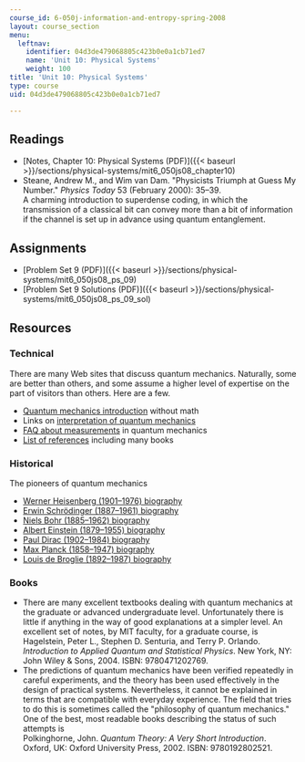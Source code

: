 ```yaml
---
course_id: 6-050j-information-and-entropy-spring-2008
layout: course_section
menu:
  leftnav:
    identifier: 04d3de479068805c423b0e0a1cb71ed7
    name: 'Unit 10: Physical Systems'
    weight: 100
title: 'Unit 10: Physical Systems'
type: course
uid: 04d3de479068805c423b0e0a1cb71ed7

---
```


Readings
--------

*   [Notes, Chapter 10: Physical Systems (PDF)]({{< baseurl >}}/sections/physical-systems/mit6_050js08_chapter10)
*   Steane, Andrew M., and Wim van Dam. "Physicists Triumph at Guess My Number." _Physics Today_ 53 (February 2000): 35–39.  
    A charming introduction to superdense coding, in which the transmission of a classical bit can convey more than a bit of information if the channel is set up in advance using quantum entanglement.

Assignments
-----------

*   [Problem Set 9 (PDF)]({{< baseurl >}}/sections/physical-systems/mit6_050js08_ps_09)
*   [Problem Set 9 Solutions (PDF)]({{< baseurl >}}/sections/physical-systems/mit6_050js08_ps_09_sol)

Resources
---------

### Technical

There are many Web sites that discuss quantum mechanics. Naturally, some are better than others, and some assume a higher level of expertise on the part of visitors than others. Here are a few.

*   [Quantum mechanics introduction](http://www3.hi.is/~hj/QuantumMechanics/quantum.html) without math
*   Links on [interpretation of quantum mechanics](http://www.upscale.utoronto.ca/GeneralInterest/Key/quinterp.htm)
*   [FAQ about measurements](http://www.mtnmath.com/faq/meas-qm.html) in quantum mechanics
*   [List of references](http://www.faqs.org/faqs/physics-faq/part1/section-4.html) including many books

### Historical

The pioneers of quantum mechanics

*   [Werner Heisenberg (1901–1976) biography](http://www-groups.dcs.st-andrews.ac.uk/~history/Biographies/Heisenberg.html)
*   [Erwin Schrödinger (1887–1961) biography](http://www-groups.dcs.st-andrews.ac.uk/~history/Biographies/Schrodinger.html)
*   [Niels Bohr (1885–1962) biography](http://www-groups.dcs.st-andrews.ac.uk/~history/Biographies/Bohr_Niels.html)
*   [Albert Einstein (1879–1955) biography](http://www-groups.dcs.st-andrews.ac.uk/~history/Biographies/Einstein.html)
*   [Paul Dirac (1902–1984) biography](http://www-groups.dcs.st-andrews.ac.uk/~history/Biographies/Dirac.html)
*   [Max Planck (1858–1947) biography](http://www-groups.dcs.st-andrews.ac.uk/~history/Biographies/Planck.html)
*   [Louis de Broglie (1892–1987) biography](http://www-groups.dcs.st-andrews.ac.uk/~history/Biographies/Broglie.html)

### Books

*   There are many excellent textbooks dealing with quantum mechanics at the graduate or advanced undergraduate level. Unfortunately there is little if anything in the way of good explanations at a simpler level. An excellent set of notes, by MIT faculty, for a graduate course, is  
    Hagelstein, Peter L., Stephen D. Senturia, and Terry P. Orlando. _Introduction to Applied Quantum and Statistical Physics_. New York, NY: John Wiley & Sons, 2004. ISBN: 9780471202769.
*   The predictions of quantum mechanics have been verified repeatedly in careful experiments, and the theory has been used effectively in the design of practical systems. Nevertheless, it cannot be explained in terms that are compatible with everyday experience. The field that tries to do this is sometimes called the "philosophy of quantum mechanics." One of the best, most readable books describing the status of such attempts is  
    Polkinghorne, John. _Quantum Theory: A Very Short Introduction_. Oxford, UK: Oxford University Press, 2002. ISBN: 9780192802521.